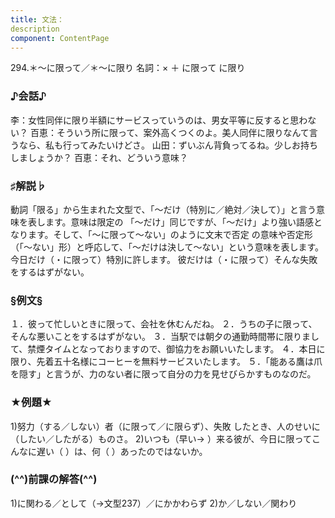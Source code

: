 ```yaml
---
title: 文法：
description
component: ContentPage
---
```



294.＊～に限って／＊～に限り
名詞：× ＋ に限って に限り
### ♪会話♪
李：女性同伴に限り半額にサービスっていうのは、男女平等に反すると思わない？
百恵：そういう所に限って、案外高くつくのよ。美人同伴に限りなんて言うなら、私も行ってみたいけどさ。 山田：ずいぶん背負ってるね。少しお持ちしましょうか？
百恵：それ、どういう意味？
### ♯解説♭
動詞「限る」から生まれた文型で、「～だけ（特別に／絶対／決して）」と言う意味を表します。意味は限定の 「～だけ」同じですが、「～だけ」より強い語感となります。そして、「～に限って～ない」のように文末で否定 の意味や否定形（「～ない」形）と呼応して、「～だけは決して～ない」という意味を表します。
今日だけ（・に限って）特別に許します。 彼だけは（・に限って）そんな失敗をするはずがない。
### §例文§
１．彼って忙しいときに限って、会社を休むんだね。
２．うちの子に限って、そんな悪いことをするはずがない。
３．当駅では朝夕の通勤時間帯に限りまして、禁煙タイムとなっておりますので、御協力をお願いいたします。
４．本日に限り、先着五十名様にコーヒーを無料サービスいたします。
５．「能ある鷹は爪を隠す」と言うが、力のない者に限って自分の力を見せびらかすものなのだ。
### ★例題★
1)努力（する／しない）者（に限って／に限らず）、失敗 したとき、人のせいに（したい／したがる）ものさ。
2)いつも（早い→ ）来る彼が、今日に限ってこ んなに遅い（ ）は、何（ ）あったのではないか。
### (^^)前課の解答(^^)
1)に関わる／として（→文型237）／にかかわらず
2)か／しない／関わり
